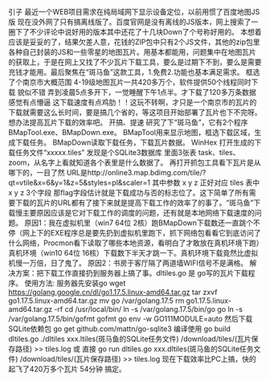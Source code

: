 引子
    最近一个WEB项目需求在纯局域网下显示设备定位，以前用惯了百度地图JS版 现在没外网了只有搞离线版了。百度官网是没有离线的JS版本，网上搜索了一圈下了不少评论中说好用的版本其中还花了十几块Down了个号称好用的。 本想着应该是妥妥的了，结果欠差人意，花钱的ZIP包中只有2个JS文件，其他的zip包里各种自己封装的JS和一些零星的地图瓦片。用基本都能用，问题集中在地图瓦片的获取上，于是在网上又找了不少瓦片下载工具，要么是过期下不到，要么是需要充钱才能用。最后聚焦在“斑马鱼”这款工具，1.免费2.功能也基本满足需求。 框选了个南京市大概范围 4-19级地图瓦片一共420多万个，软件提供50个线程同时下载 貌似不错 弄到凌晨5点多开下，一觉睡醒下午1点半。才下载了120多万条数据感觉有点懵逼 这下载速度有点鸡肋！！这玩不转啊，才只是一个南京市的瓦片的下载就需要这么长时间，要是搞几个省的，等这项目开始部署了瓦片也下不完呀。想办法提高瓦片下载的效率吧。 
开搞、提速
    研究了下“斑马鱼”，它有2个程序BMapTool.exe、BMapDown.exe。
    BMapTool用来显示地图，框选下载区域，生成下载任务。
    BMapDown读取下载任务，下载瓦片数据。
    WinHex 打开生成的下载任务文件“xxxxx.tiles” 发现是个SQLite3数据库 里面3张表 task、tiles、zoom，从名字上看就知道各个表里是什么数据了。 再打开抓包工具看下瓦片是从哪下的，一目了然 URL是http://online3.map.bdimg.com/tile/?qt=vtile&x=6&y=1&z=5&styles=pl&scaler=1 其中参数 x y z 正好对应 tiles 表中 x y z 3个字段 那flag字段估计就是下载成功与否的标志位了。这下简单了所有需要下载的瓦片的URL都有了接下来就是提高下载工作的效率了的事了。“斑马鱼”下载慢主要原因应该是它对下载工作的调度的问题，还有就是本地网络下载速度的问题。
    原因1：我在虚拟机里（win7 64位 2核）跑BMapDown下载数还一直跳个不停（网上下的EXE程序总是要先扔到虚拟机里跑下，抓下网络包看看它到底访问了什么网络，Procmon看下读取了哪些本地资源，看明白了才敢放在真机环境下跑）真机环境（win10 64位 16核）下载数下半天才跳一下。真机环境下载竟然比虚拟机慢一万倍，日了鬼了。
    原因2：书房于客厅隔了两道墙WIFI信号不是满格。
    解决方案：把下载工作直接扔到服务器上搞了事。dltiles.go 是 go写的瓦片下载程序。
    使用方法: 
    服务器先安装go
        wget https://golang.google.cn/dl/go1.17.5.linux-amd64.tar.gz
        tar zxvf go1.17.5.linux-amd64.tar.gz
        mv go /var/golang.17.5
        rm go1.17.5.linux-amd64.tar.gz -rf
        cd /usr/local/bin/
        ln -s /var/golang.17.5/bin/go go
        ln -s /var/golang.17.5/bin/gofmt gofmt
        go env -w GO111MODULE=auto
        然后下载SQLite依赖包
        go get github.com/mattn/go-sqlite3
        编译使用
            go build dltiles.go
            ./dltiles xxx.ltiles(斑马鱼的SQLite任务文件) /download/tiles/(瓦片保存路径) >> tiles.log
        或 直接 go run dltiles.go xxx.dltiles(斑马鱼的SQLite任务文件) /download/tiles/(瓦片保存路径) >> tiles.log
    现在下载效率比PC上搞，快的起飞了420万多个瓦片 54分钟 搞定。
